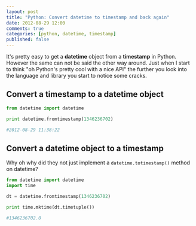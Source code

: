 ```yaml
---
layout: post
title: "Python: Convert datetime to timestamp and back again"
date: 2012-08-29 12:00
comments: true
categories: [python, datetime, timestamp]
published: false
---
```

It's pretty easy to get a **datetime** object from a **timestamp** in Python.  However the same can not be said the other way around.  Just when I start to think "oh Python's pretty cool with a nice API" the further you look into the language and library you start to notice some cracks.

## Convert a timestamp to a datetime object

``` python
from datetime import datetime

print datetime.fromtimestamp(1346236702)

#2012-08-29 11:38:22
```

## Convert a datetime object to a timestamp

Why oh why did they not just implement a `datetime.totimestamp()` method on datetime?

``` python
from datetime import datetime
import time

dt = datetime.fromtimestamp(1346236702)

print time.mktime(dt.timetuple())

#1346236702.0
```